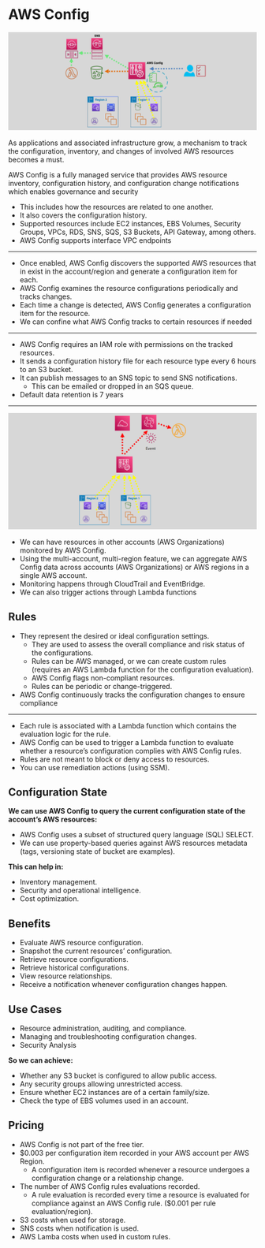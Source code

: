 # AWS Config

![AWS Config](images/config.png)

As applications and associated infrastructure grow, a mechanism to track the configuration, inventory, and changes of involved AWS resources becomes a must.

AWS Config is a fully managed service that provides AWS resource inventory, configuration history, and configuration change notifications which enables governance and security

- This includes how the resources are related to one another.
- It also covers the configuration history.
- Supported resources include EC2 instances, EBS Volumes, Security Groups, VPCs, RDS, SNS, SQS, S3 Buckets, API Gateway, among others.
- AWS Config supports interface VPC endpoints

---

- Once enabled, AWS Config discovers the supported AWS resources that in exist in the account/region and generate a configuration item for each.
- AWS Config examines the resource configurations periodically and tracks changes.
- Each time a change is detected, AWS Config generates a configuration item for the resource.
- We can confine what AWS Config tracks to certain resources if needed

---

- AWS Config requires an IAM role with permissions on the tracked resources.
- It sends a configuration history file for each resource type every 6 hours to an S3 bucket.
- It can publish messages to an SNS topic to send SNS notifications.
  - This can be emailed or dropped in an SQS queue.
- Default data retention is 7 years

---

![AWS Config Events](images/config-events.png)

- We can have resources in other accounts (AWS Organizations) monitored by AWS Config.
- Using the multi-account, multi-region feature, we can aggregate AWS Config data across accounts (AWS Organizations) or AWS regions in a single AWS account.
- Monitoring happens through CloudTrail and EventBridge.
- We can also trigger actions through Lambda functions

## Rules

- They represent the desired or ideal configuration settings.
  - They are used to assess the overall compliance and risk status of the configurations.
  - Rules can be AWS managed, or we can create custom rules (requires an AWS Lambda function for the configuration evaluation).
  - AWS Config flags non-compliant resources.
  - Rules can be periodic or change-triggered.
- AWS Config continuously tracks the configuration changes to ensure compliance

---

- Each rule is associated with a Lambda function which contains the evaluation logic for the rule.
- AWS Config can be used to trigger a Lambda function to evaluate whether a resource’s configuration complies with AWS Config rules.
- Rules are not meant to block or deny access to resources.
- You can use remediation actions (using SSM).

## Configuration State

**We can use AWS Config to query the current configuration state of the account’s AWS resources:**

- AWS Config uses a subset of structured query language (SQL) SELECT.
- We can use property-based queries against AWS resources metadata (tags, versioning state of bucket are examples).

**This can help in:**

- Inventory management.
- Security and operational intelligence.
- Cost optimization.

## Benefits

- Evaluate AWS resource configuration.
- Snapshot the current resources’ configuration.
- Retrieve resource configurations.
- Retrieve historical configurations.
- View resource relationships.
- Receive a notification whenever configuration changes happen.

## Use Cases

- Resource administration, auditing, and compliance.
- Managing and troubleshooting configuration changes.
- Security Analysis

**So we can achieve:**

- Whether any S3 bucket is configured to allow public access.
- Any security groups allowing unrestricted access.
- Ensure whether EC2 instances are of a certain family/size.
- Check the type of EBS volumes used in an account.

## Pricing

- AWS Config is not part of the free tier.
- \$0.003 per configuration item recorded in your AWS account per AWS Region.
  - A configuration item is recorded whenever a resource undergoes a configuration change or a relationship change.
- The number of AWS Config rules evaluations recorded.
  - A rule evaluation is recorded every time a resource is evaluated for compliance against an AWS Config rule. (\$0.001 per rule evaluation/region).
- S3 costs when used for storage.
- SNS costs when notification is used.
- AWS Lamba costs when used in custom rules.

